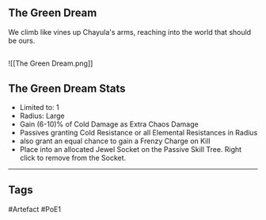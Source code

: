 ## The Green Dream
We climb like vines up Chayula's arms,
reaching into the world that should be ours.
##
![[The Green Dream.png]]
## The Green Dream Stats
- Limited to: 1
- Radius: Large
- Gain (6-10)% of Cold Damage as Extra Chaos Damage
- Passives granting Cold Resistance or all Elemental Resistances in Radius
- also grant an equal chance to gain a Frenzy Charge on Kill
- Place into an allocated Jewel Socket on the Passive Skill Tree. Right click to remove from the Socket.


---
## Tags
#Artefact
#PoE1